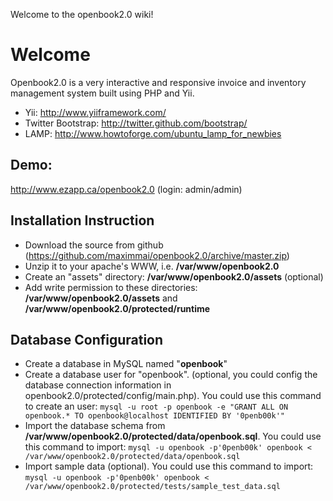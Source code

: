 Welcome to the openbook2.0 wiki!

# Welcome

Openbook2.0 is a very interactive and responsive invoice and inventory management system built using PHP and Yii. 
* Yii: http://www.yiiframework.com/
* Twitter Bootstrap: http://twitter.github.com/bootstrap/
* LAMP: http://www.howtoforge.com/ubuntu_lamp_for_newbies

## Demo: 
http://www.ezapp.ca/openbook2.0 (login: admin/admin)

## Installation Instruction
* Download the source from github (https://github.com/maximmai/openbook2.0/archive/master.zip)
* Unzip it to your apache's WWW, i.e. **/var/www/openbook2.0**
* Create an "assets" directory: **/var/www/openbook2.0/assets** (optional)
* Add write permission to these directories: **/var/www/openbook2.0/assets** and **/var/www/openbook2.0/protected/runtime**

## Database Configuration
* Create a database in MySQL named "**openbook**"
* Create a database user for "openbook". (optional, you could config the database connection information in openbook2.0/protected/config/main.php). You could use this command to create an user:
`mysql -u root -p openbook -e "GRANT ALL ON openbook.* TO openbook@localhost IDENTIFIED BY '0penb00k'"`
* Import the database schema from **/var/www/openbook2.0/protected/data/openbook.sql**. You could use this command to import: 
`mysql -u openbook -p'0penb00k' openbook < /var/www/openbook2.0/protected/data/openbook.sql`
* Import sample data (optional). You could use this command to import: 
`mysql -u openbook -p'0penb00k' openbook < /var/www/openbook2.0/protected/tests/sample_test_data.sql`
